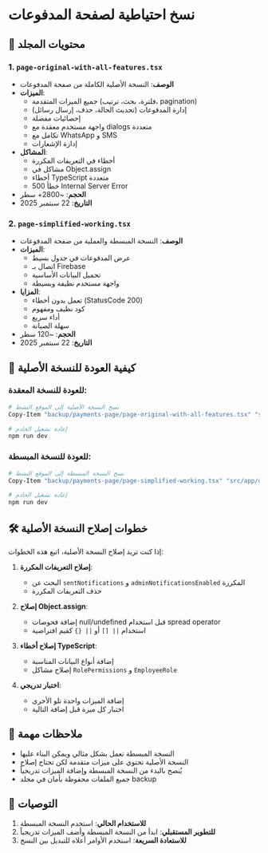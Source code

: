 # نسخ احتياطية لصفحة المدفوعات

## 📁 محتويات المجلد

### 1. `page-original-with-all-features.tsx`
- **الوصف**: النسخة الأصلية الكاملة من صفحة المدفوعات
- **الميزات**: 
  - جميع الميزات المتقدمة (فلترة، بحث، ترتيب، pagination)
  - إدارة المدفوعات (تحديث الحالة، حذف، إرسال رسائل)
  - إحصائيات مفصلة
  - واجهة مستخدم معقدة مع dialogs متعددة
  - تكامل مع WhatsApp و SMS
  - إدارة الإشعارات
- **المشاكل**: 
  - أخطاء في التعريفات المكررة
  - مشاكل في Object.assign
  - أخطاء TypeScript متعددة
  - خطأ 500 Internal Server Error
- **الحجم**: ~2800+ سطر
- **التاريخ**: 22 سبتمبر 2025

### 2. `page-simplified-working.tsx`
- **الوصف**: النسخة المبسطة والعملية من صفحة المدفوعات
- **الميزات**:
  - عرض المدفوعات في جدول بسيط
  - اتصال بـ Firebase
  - تحميل البيانات الأساسية
  - واجهة مستخدم نظيفة وبسيطة
- **المزايا**:
  - تعمل بدون أخطاء (StatusCode 200)
  - كود نظيف ومفهوم
  - أداء سريع
  - سهلة الصيانة
- **الحجم**: ~120 سطر
- **التاريخ**: 22 سبتمبر 2025

## 🔄 كيفية العودة للنسخة الأصلية

### للعودة للنسخة المعقدة:
```bash
# نسخ النسخة الأصلية إلى الموقع النشط
Copy-Item "backup/payments-page/page-original-with-all-features.tsx" "src/app/dashboard/admin/payments/page.tsx"

# إعادة تشغيل الخادم
npm run dev
```

### للعودة للنسخة المبسطة:
```bash
# نسخ النسخة المبسطة إلى الموقع النشط
Copy-Item "backup/payments-page/page-simplified-working.tsx" "src/app/dashboard/admin/payments/page.tsx"

# إعادة تشغيل الخادم
npm run dev
```

## 🛠️ خطوات إصلاح النسخة الأصلية

إذا كنت تريد إصلاح النسخة الأصلية، اتبع هذه الخطوات:

1. **إصلاح التعريفات المكررة**:
   - البحث عن `sentNotifications` و `adminNotificationsEnabled` المكررة
   - حذف التعريفات المكررة

2. **إصلاح Object.assign**:
   - إضافة فحوصات null/undefined قبل استخدام spread operator
   - استخدام `|| []` أو `|| {}` كقيم افتراضية

3. **إصلاح أخطاء TypeScript**:
   - إضافة أنواع البيانات المناسبة
   - إصلاح مشاكل `RolePermissions` و `EmployeeRole`

4. **اختبار تدريجي**:
   - إضافة الميزات واحدة تلو الأخرى
   - اختبار كل ميزة قبل إضافة التالية

## 📝 ملاحظات مهمة

- النسخة المبسطة تعمل بشكل مثالي ويمكن البناء عليها
- النسخة الأصلية تحتوي على ميزات متقدمة لكن تحتاج إصلاح
- يُنصح بالبدء من النسخة المبسطة وإضافة الميزات تدريجياً
- جميع الملفات محفوظة بأمان في مجلد backup

## 🎯 التوصيات

1. **للاستخدام الحالي**: استخدم النسخة المبسطة
2. **للتطوير المستقبلي**: ابدأ من النسخة المبسطة وأضف الميزات تدريجياً
3. **للاستعادة السريعة**: استخدم الأوامر أعلاه للتبديل بين النسخ
